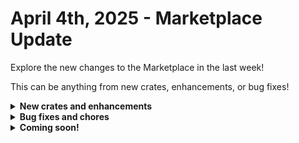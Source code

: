# April 4th, 2025 - Marketplace Update

Explore the new changes to the Marketplace in the last week!

This can be anything from new crates, enhancements, or bug fixes!

<details>

<summary><strong>New crates and enhancements</strong></summary>

* Webroot / Sentinel One Coverage Gaps

</details>

<details>

<summary><strong>Bug fixes and chores</strong></summary>

* PowerShell Execution
  * Removed redaction on input from Powershell execution sub for Datto RMM on `rmm_site_id` input.

- Update Ticket with User Offboard Links
  * Added `or CTX.id` to the alias `form_url` so it works correctly for Halo tickets.
- Microsoft: User Offboarding
  * Updated PS script to ensure groups output is always an array.
  * Updated Jinja to combine `on_prem` and `azure` lists at the end of the flow.
  * Added `|d(x,true)` to inputs of subworkflows to prevent empty strings causing failures.
- Password Generators
  * Switched names for various Password Generator workflows and actions to correct misnaming.
- Windows 11 Compatibility Checker
  * Added Name and Last Login columns for CSV reporting.
- Ad-Hoc Install/Uninstall Software via Chocolatey
  * Fixed NinjaRMM task failing due to `TypeError`.
  * Typecasted fields in `ninja_rmm_list_devices_detailed` to fix epoch conversion.
- Pax8 License Removal
  * Added two new licenses.
  * Added org var to allow customization of ignored licenses list.
- Attach Config Item to Ticket based on Last User
  * Added logic to Datto section to handle empty email strings by setting them to "No Contact".
- Rewst: User Offboarding V2
  * Replaced old "run powershell" task with updated version.
- Microsoft: User Onboarding
  * Wrote new workflow to sync Microsoft SKUs and created a new template with legacy support.
  * Increased `create_password_entry` timeout from 5 to 15 seconds.
  * Removed stray whitespace in `friendly_password` system field in password generator action.
- Bulk Create Client from PSA
  * Reduced concurrency of `create_rewst_org` from 5 to 1 due to performance issues.
- Operational Analytics
  * Shortened app name to reduce SSL provider errors due to long slugs.
- Alert On Users Without MFA Enforced
  * Updated Jinja in subworkflow to match on webhook type name instead of hardcoded ID for better environment compatibility.

</details>

<details>

<summary><strong>Coming soon!</strong></summary>

* Disk Space Monitoring/Alerting
* New Admin Alerting

</details>

